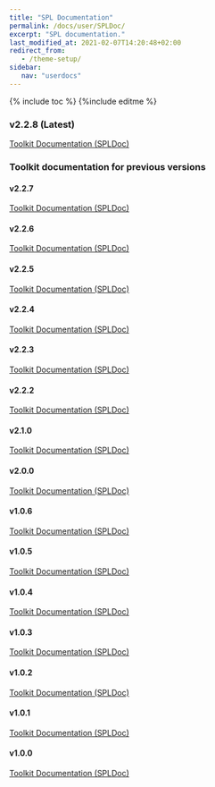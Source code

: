 ```yaml
---
title: "SPL Documentation"
permalink: /docs/user/SPLDoc/
excerpt: "SPL documentation."
last_modified_at: 2021-02-07T14:20:48+02:00
redirect_from:
   - /theme-setup/
sidebar:
   nav: "userdocs"
---
```

{% include toc %}
{%include editme %}

### v2.2.8 (Latest)

[Toolkit Documentation (SPLDoc)](/streamsx.sttgateway/doc/spldoc/html/)

### Toolkit documentation for previous versions

#### v2.2.7

[Toolkit Documentation (SPLDoc)](/streamsx.sttgateway/doc/v2.2.7/spldoc/html/)

#### v2.2.6

[Toolkit Documentation (SPLDoc)](/streamsx.sttgateway/doc/v2.2.6/spldoc/html/)

#### v2.2.5

[Toolkit Documentation (SPLDoc)](/streamsx.sttgateway/doc/v2.2.5/spldoc/html/)

#### v2.2.4

[Toolkit Documentation (SPLDoc)](/streamsx.sttgateway/doc/v2.2.4/spldoc/html/)

#### v2.2.3

[Toolkit Documentation (SPLDoc)](/streamsx.sttgateway/doc/v2.2.3/spldoc/html/)

#### v2.2.2

[Toolkit Documentation (SPLDoc)](/streamsx.sttgateway/doc/v2.2.2/spldoc/html/)

#### v2.1.0

[Toolkit Documentation (SPLDoc)](/streamsx.sttgateway/doc/v2.1.0/spldoc/html/)

#### v2.0.0

[Toolkit Documentation (SPLDoc)](/streamsx.sttgateway/doc/v2.0.0/spldoc/html/)

#### v1.0.6

[Toolkit Documentation (SPLDoc)](/streamsx.sttgateway/doc/v1.0.6/spldoc/html/)

#### v1.0.5

[Toolkit Documentation (SPLDoc)](/streamsx.sttgateway/doc/v1.0.5/spldoc/html/)

#### v1.0.4

[Toolkit Documentation (SPLDoc)](/streamsx.sttgateway/doc/v1.0.4/spldoc/html/)

#### v1.0.3

[Toolkit Documentation (SPLDoc)](/streamsx.sttgateway/doc/v1.0.3/spldoc/html/)

#### v1.0.2

[Toolkit Documentation (SPLDoc)](/streamsx.sttgateway/doc/v1.0.2/spldoc/html/)

#### v1.0.1

[Toolkit Documentation (SPLDoc)](/streamsx.sttgateway/doc/v1.0.1/spldoc/html/)

#### v1.0.0

[Toolkit Documentation (SPLDoc)](/streamsx.sttgateway/doc/v1.0.0/spldoc/html/)

